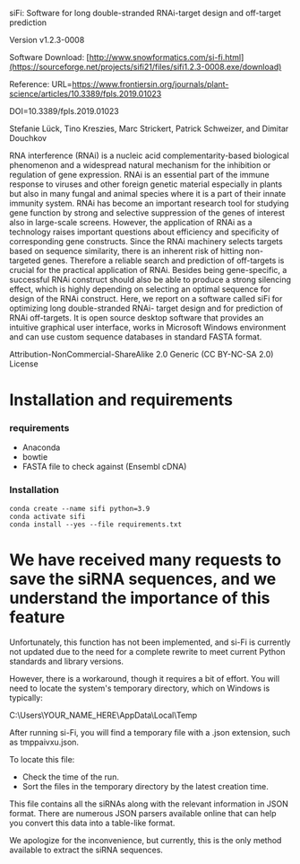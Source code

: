 siFi: Software for long double-stranded RNAi-target design and off-target prediction

Version v1.2.3-0008

Software Download: [http://www.snowformatics.com/si-fi.html](https://sourceforge.net/projects/sifi21/files/sifi1.2.3-0008.exe/download)

Reference: 
URL=https://www.frontiersin.org/journals/plant-science/articles/10.3389/fpls.2019.01023

DOI=10.3389/fpls.2019.01023

Stefanie Lück, Tino Kreszies, Marc Strickert, Patrick Schweizer, and Dimitar Douchkov

RNA interference (RNAi) is a nucleic acid complementarity-based biological phenomenon and a widespread natural mechanism for the inhibition or regulation of gene expression. RNAi is an essential part of the immune response to viruses and other foreign genetic material especially in plants but also in many fungal and animal species where it is a part of their innate immunity system. RNAi has become an important research tool for studying gene function by strong and selective suppression of the genes of interest also in large-scale screens. However, the application of RNAi as a technology raises important questions about efficiency and specificity of corresponding gene constructs. Since the RNAi machinery selects targets based on sequence similarity, there is an inherent risk of hitting non-targeted genes. Therefore a reliable search and prediction of off-targets is crucial for the practical application of RNAi. Besides being gene-specific, a successful RNAi construct should also be able to produce a strong silencing effect, which is highly depending on selecting an optimal sequence for design of the RNAi construct.
Here, we report on a software called siFi for optimizing long double-stranded RNAi- target design and for prediction of RNAi off-targets. It is open source desktop software that provides an intuitive graphical user interface, works in Microsoft Windows environment and can use custom sequence databases in  standard FASTA format. 

Attribution-NonCommercial-ShareAlike 2.0 Generic (CC BY-NC-SA 2.0) License
# Installation and requirements
### requirements
- Anaconda
- bowtie
- FASTA file to check against (Ensembl cDNA)

### Installation
```
conda create --name sifi python=3.9
conda activate sifi
conda install --yes --file requirements.txt
```

# We have received many requests to save the siRNA sequences, and we understand the importance of this feature
Unfortunately, this function has not been implemented, and si-Fi is currently not updated due to the need for a complete rewrite to meet current Python standards and library versions. 

However, there is a workaround, though it requires a bit of effort. You will need to locate the system's temporary directory, which on Windows is typically:

C:\Users\YOUR_NAME_HERE\AppData\Local\Temp

After running si-Fi, you will find a temporary file with a .json extension, such as tmppaivxu.json.

To locate this file:

- Check the time of the run.
- Sort the files in the temporary directory by the latest creation time.
  
This file contains all the siRNAs along with the relevant information in JSON format. There are numerous JSON parsers available online that can help you convert this data into a table-like format.

We apologize for the inconvenience, but currently, this is the only method available to extract the siRNA sequences.
